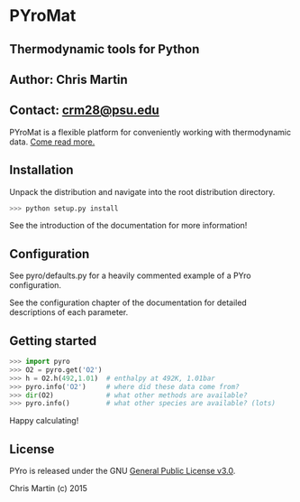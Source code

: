 # PYroMat
## Thermodynamic tools for Python
## Author: Chris Martin
## Contact: [crm28@psu.edu](mailto:crm28@psu.edu)

PYroMat is a flexible platform for conveniently working with thermodynamic data.  [Come read more.](https://chmarti1.github.io/PYroMat/)

## Installation
Unpack the distribution and navigate into the root distribution directory.
```python
>>> python setup.py install
```
See the introduction of the documentation for more information!

## Configuration
See pyro/defaults.py for a heavily commented example of a PYro configuration.

See the configuration chapter of the documentation for detailed descriptions of each parameter.

## Getting started
```python
>>> import pyro
>>> O2 = pyro.get('O2')
>>> h = O2.h(492,1.01)  # enthalpy at 492K, 1.01bar
>>> pyro.info('O2')     # where did these data come from?
>>> dir(O2)             # what other methods are available?
>>> pyro.info()         # what other species are available? (lots)
```

Happy calculating!

## License
PYro is released under the GNU [General Public License v3.0](http://www.gnu.org/licenses/gpl-3.0.en.html).

Chris Martin (c) 2015
